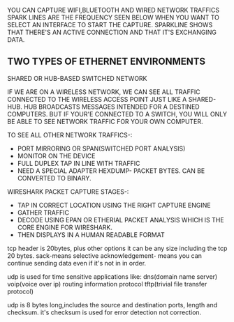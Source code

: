 YOU CAN CAPTURE WIFI,BLUETOOTH AND WIRED NETWORK TRAFFICS
SPARK LINES ARE THE FREQUENCY SEEN BELOW WHEN YOU WANT TO SELECT AN INTERFACE TO START THE CAPTURE.  SPARKLINE SHOWS THAT THERE'S AN ACTIVE CONNECTION AND THAT IT'S EXCHANGING DATA.

TWO TYPES OF ETHERNET ENVIRONMENTS
--
SHARED OR HUB-BASED
SWITCHED NETWORK

IF WE ARE ON A WIRELESS NETWORK, WE CAN SEE ALL TRAFFIC CONNECTED TO THE WIRELESS ACCESS POINT JUST LIKE A SHARED-HUB. HUB BROADCASTS MESSAGES INTENDED FOR A DESTINED COMPUTERS. BUT IF YOUR'E CONNECTED TO A SWITCH, YOU WILL ONLY BE ABLE TO SEE NETWORK TRAFFIC FOR YOUR OWN COMPUTER. 

TO SEE ALL OTHER NETWORK TRAFFICS-:
- PORT MIRRORING OR SPAN(SWITCHED PORT ANALYSIS)
- MONITOR ON THE DEVICE
- FULL DUPLEX TAP IN LINE WITH TRAFFIC
- NEED A SPECIAL ADAPTER
HEXDUMP- PACKET BYTES. CAN BE CONVERTED TO BINARY.

WIRESHARK PACKET CAPTURE STAGES-:
- TAP IN CORRECT LOCATION USING THE RIGHT CAPTURE ENGINE
- GATHER TRAFFIC
- DECODE USING EPAN OR ETHERIAL PACKET ANALYSIS WHICH IS THE CORE ENGINE FOR WIRESHARK.
- THEN DISPLAYS IN A HUMAN READABLE FORMAT

tcp header is 20bytes, plus other options it can be any size including the tcp 20 bytes.
sack-means selective acknowledgement- means you can continue sending data even if it's not in in order.

udp is used for time sensitive applications like:
dns(domain name server)
voip(voice over ip)
routing information protocol
tftp(trivial file transfer protocol)

udp is 8 bytes long,includes the source and destination ports, length and checksum. it's checksum is used for error detection not correction. 
